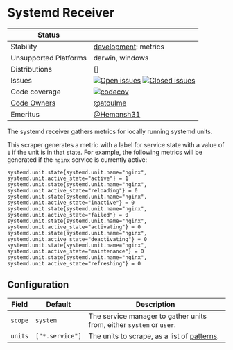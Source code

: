 # Systemd Receiver

<!-- status autogenerated section -->
| Status        |           |
| ------------- |-----------|
| Stability     | [development]: metrics   |
| Unsupported Platforms | darwin, windows |
| Distributions | [] |
| Issues        | [![Open issues](https://img.shields.io/github/issues-search/open-telemetry/opentelemetry-collector-contrib?query=is%3Aissue%20is%3Aopen%20label%3Areceiver%2Fsystemd%20&label=open&color=orange&logo=opentelemetry)](https://github.com/open-telemetry/opentelemetry-collector-contrib/issues?q=is%3Aopen+is%3Aissue+label%3Areceiver%2Fsystemd) [![Closed issues](https://img.shields.io/github/issues-search/open-telemetry/opentelemetry-collector-contrib?query=is%3Aissue%20is%3Aclosed%20label%3Areceiver%2Fsystemd%20&label=closed&color=blue&logo=opentelemetry)](https://github.com/open-telemetry/opentelemetry-collector-contrib/issues?q=is%3Aclosed+is%3Aissue+label%3Areceiver%2Fsystemd) |
| Code coverage | [![codecov](https://codecov.io/github/open-telemetry/opentelemetry-collector-contrib/graph/main/badge.svg?component=receiver_systemd)](https://app.codecov.io/gh/open-telemetry/opentelemetry-collector-contrib/tree/main/?components%5B0%5D=receiver_systemd&displayType=list) |
| [Code Owners](https://github.com/open-telemetry/opentelemetry-collector-contrib/blob/main/CONTRIBUTING.md#becoming-a-code-owner)    | [@atoulme](https://www.github.com/atoulme) |
| Emeritus      | [@Hemansh31](https://www.github.com/Hemansh31) |

[development]: https://github.com/open-telemetry/opentelemetry-collector/blob/main/docs/component-stability.md#development
<!-- end autogenerated section -->

The systemd receiver gathers metrics for locally running systemd units.

This scraper generates a metric with a label for service state with a value of `1` if the unit is in that state. For
example, the following metrics will be generated if the `nginx` service is currently active:

```
systemd.unit.state{systemd.unit.name="nginx", systemd.unit.active_state="active"} = 1
systemd.unit.state{systemd.unit.name="nginx", systemd.unit.active_state="reloading"} = 0
systemd.unit.state{systemd.unit.name="nginx", systemd.unit.active_state="inactive"} = 0
systemd.unit.state{systemd.unit.name="nginx", systemd.unit.active_state="failed"} = 0
systemd.unit.state{systemd.unit.name="nginx", systemd.unit.active_state="activating"} = 0
systemd.unit.state{systemd.unit.name="nginx", systemd.unit.active_state="deactivating"} = 0
systemd.unit.state{systemd.unit.name="nginx", systemd.unit.active_state="maintenance"} = 0
systemd.unit.state{systemd.unit.name="nginx", systemd.unit.active_state="refreshing"} = 0
```

## Configuration

| Field   | Default          | Description                                                          |
|---------| -----------------| ---------------------------------------------------------------------|
| `scope` | `system`         | The service manager to gather units from, either `system` or `user`. |
| `units` | `["*.service"]`  | The units to scrape, as a list of [patterns].                        |

[patterns]: https://www.freedesktop.org/software/systemd/man/latest/systemctl.html#Parameter%20Syntax
